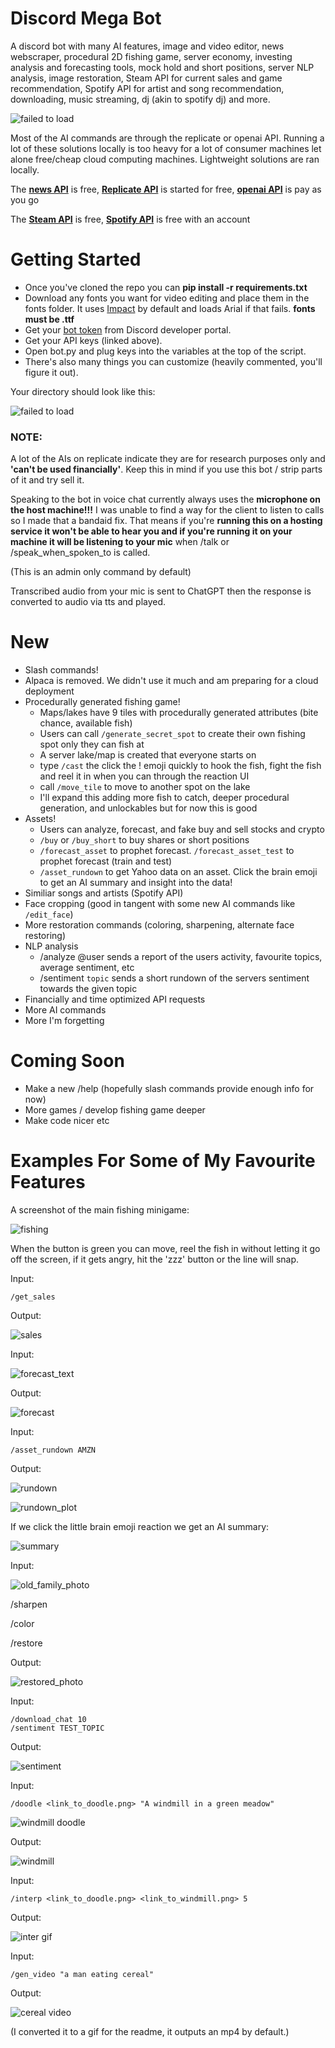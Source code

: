 # Discord Mega Bot
A discord bot with many AI features, image and video editor, news webscraper, procedural 2D fishing game, server economy, investing analysis and forecasting tools, mock hold and short positions, server NLP analysis, image restoration, Steam API for current sales and game recommendation, Spotify API for artist and song recommendation, downloading, music streaming, dj (akin to spotify dj) and more.

![failed to load](readme_imgs/help_cmd.PNG)

Most of the AI commands are through the replicate or openai API. Running a lot of these solutions locally is too heavy for a lot of consumer machines let alone free/cheap cloud computing machines. Lightweight solutions are ran locally.

The [**news API**](https://newsapi.org/) is free, [**Replicate API**](https://replicate.com/) is started for free, [**openai API**](https://openai.com/blog/openai-api) is pay as you go

The [**Steam API**](https://steamcommunity.com/dev) is free, [**Spotify API**](https://developer.spotify.com/documentation/web-api) is free with an account

# Getting Started
* Once you've cloned the repo you can ****pip install -r requirements.txt****
* Download any fonts you want for video editing and place them in the fonts folder. It uses [Impact](https://www.dafontfree.io/download/impact/) by default and loads Arial if that fails. **fonts must be .ttf**
* Get your [bot token](https://www.writebots.com/discord-bot-token/) from Discord developer portal.
* Get your API keys (linked above).
* Open bot.py and plug keys into the variables at the top of the script.
* There's also many things you can customize (heavily commented, you'll figure it out).

Your directory should look like this:

![failed to load](readme_imgs/expected_file.PNG)

### **NOTE:**

A lot of the AIs on replicate indicate they are for research purposes only and **'can't be used financially'**. Keep this in mind if you use this bot / strip parts of it and try sell it.

Speaking to the bot in voice chat currently always uses the **microphone on the host machine!!!** I was unable to find a way for the client to listen to calls so I made that a bandaid fix. That means if you're **running this on a hosting service it won't be able to hear you and if you're running it on your machine it will be listening to your mic** when /talk or /speak_when_spoken_to is called.

(This is an admin only command by default)

Transcribed audio from your mic is sent to ChatGPT then the response is converted to audio via tts and played.

# New
* Slash commands!
* Alpaca is removed. We didn't use it much and am preparing for a cloud deployment
* Procedurally generated fishing game!
    * Maps/lakes have 9 tiles with procedurally generated attributes (bite chance, available fish)
    * Users can call `/generate_secret_spot` to create their own fishing spot only they can fish at
    * A server lake/map is created that everyone starts on
    * type `/cast` the click the ! emoji quickly to hook the fish, fight the fish and reel it in when you can through the reaction UI
    * call `/move_tile` to move to another spot on the lake
    * I'll expand this adding more fish to catch, deeper procedural generation, and unlockables but for now this is good
* Assets!
    * Users can analyze, forecast, and fake buy and sell stocks and crypto
    * `/buy` or `/buy_short` to buy shares or short positions
    * `/forecast_asset` to prophet forecast. `/forecast_asset_test` to prophet forecast (train and test)
    * `/asset_rundown` to get Yahoo data on an asset. Click the brain emoji to get an AI summary and insight into the data!
* Similiar songs and artists (Spotify API)
* Face cropping (good in tangent with some new AI commands like `/edit_face`)
* More restoration commands (coloring, sharpening, alternate face restoring)
* NLP analysis
    * /analyze @user sends a report of the users activity, favourite topics, average sentiment, etc
    * /sentiment `topic` sends a short rundown of the servers sentiment towards the given topic
* Financially and time optimized API requests
* More AI commands
* More I'm forgetting

# Coming Soon
* Make a new /help (hopefully slash commands provide enough info for now)
* More games / develop fishing game deeper
* Make code nicer etc

# Examples For Some of My Favourite Features

A screenshot of the main fishing minigame:

![fishing](readme_imgs/fishing.PNG)

When the button is green you can move, reel the fish in without letting it go off the screen, if it gets angry, hit the 'zzz' button or the line will snap.

Input:

    /get_sales

Output:

![sales](readme_imgs/get_sales.PNG)

Input:

![forecast_text](readme_imgs/slash_command.PNG)

Output:

![forecast](readme_imgs/forecast_crypto.png)

Input:

    /asset_rundown AMZN

Output:

![rundown](readme_imgs/asset_rundown.PNG)

![rundown_plot](readme_imgs/rundown_plot.png)

If we click the little brain emoji reaction we get an AI summary:

![summary](readme_imgs/asset_summary.PNG)

Input:

![old_family_photo](readme_imgs/img_to_restore.png)

/sharpen

/color

/restore

Output:

![restored_photo](readme_imgs/restored_img.png)

Input:

    /download_chat 10
    /sentiment TEST_TOPIC

Output:

![sentiment](readme_imgs/sentiment.PNG)

Input:

    /doodle <link_to_doodle.png> "A windmill in a green meadow"
![windmill doodle](readme_imgs/doodle.PNG)

Output:

![windmill](readme_imgs/windmill.png)

Input:

    /interp <link_to_doodle.png> <link_to_windmill.png> 5

Output:

![inter gif](readme_imgs/interp_gif.gif)

Input:

    /gen_video "a man eating cereal"

Output:

![cereal video](readme_imgs/gif.gif)

(I converted it to a gif for the readme, it outputs an mp4 by default.)
